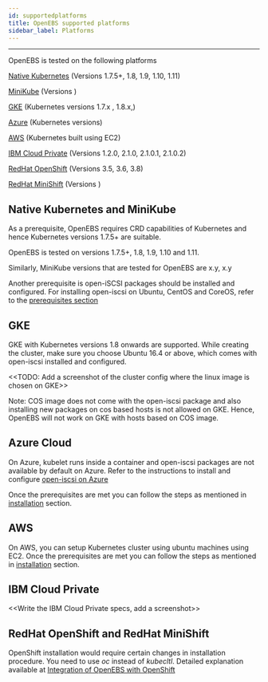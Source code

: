 ```yaml
---
id: supportedplatforms
title: OpenEBS supported platforms
sidebar_label: Platforms
---
```


------

OpenEBS is tested on the following platforms

[Native Kubernetes](#NativeK8s) (Versions 1.7.5+, 1.8, 1.9, 1.10, 1.11)

[MiniKube](#MiniKube) (Versions )

[GKE](#GKE) (Kubernetes versions 1.7.x , 1.8.x,)

[Azure](#Azure) (Kubernetes versions)

[AWS](#AWS) (Kubernetes built using EC2)

[IBM Cloud Private](#IBM) (Versions 1.2.0, 2.1.0, 2.1.0.1, 2.1.0.2) 

[RedHat OpenShift](#OpenShift) (Versions 3.5, 3.6, 3.8)

[RedHat MiniShift](#OpenShift) (Versions )



<a name="NativeK8s"></a>

<a name="MiniKube"></a>

## Native Kubernetes and MiniKube

As a prerequisite, OpenEBS requires CRD capabilities of Kubernetes and hence Kubernetes versions 1.7.5+ are suitable. 

OpenEBS is tested on versions 1.7.5+, 1.8, 1.9, 1.10 and 1.11.

Similarly, MiniKube versions that are tested for OpenEBS are x.y, x.y

Another prerequisite is open-iSCSI packages should be installed and configured. For installing open-iscsi on Ubuntu, CentOS and CoreOS, refer to the [prerequisites section](/docs/prerequisites.html#iSCSIConfig) 

<a name="GKE"></a>

## GKE

GKE with Kubernetes versions 1.8 onwards are supported. While creating the cluster, make sure you choose Ubuntu 16.4 or above, which comes with open-iscsi installed and configured.

<<TODO: Add a screenshot of the cluster config where the linux image is chosen on GKE>>

Note: COS image does not come with the open-iscsi package and also installing new packages on cos based hosts is not allowed on GKE. Hence, OpenEBS will not work on GKE with hosts based on COS image.

<a name="Azure"></a>

## Azure Cloud

On Azure, kubelet runs inside a container and open-iscsi packages are not available by default on Azure. Refer to the instructions to install and configure [open-iscsi on Azure](/docs/prerequisites.html#Azure)

Once the prerequisites are met you can follow the steps as mentioned in [installation](/docs/installation.html#Install) section. 

<a name="AWS"></a>

## AWS

On AWS, you can setup Kubernetes cluster using ubuntu machines using EC2. Once the prerequisites are met you can follow the steps as mentioned in [installation](/docs/installation.html#Install) section. 

<a name="IBM"></a>

## IBM Cloud Private

<<Write the IBM Cloud Private specs, add a screenshot>>

<a name="OpenShift"></a>

## RedHat OpenShift and RedHat MiniShift

OpenShift installation would require certain changes in installation procedure.  You need to use *oc* instead of *kubecltl*.  Detailed explanation available at [Integration of OpenEBS with OpenShift](/docs/openshift.html) 

<!-- Hotjar Tracking Code for https://docs.openebs.io -->
<script>
   (function(h,o,t,j,a,r){
       h.hj=h.hj||function(){(h.hj.q=h.hj.q||[]).push(arguments)};
       h._hjSettings={hjid:785693,hjsv:6};
       a=o.getElementsByTagName('head')[0];
       r=o.createElement('script');r.async=1;
       r.src=t+h._hjSettings.hjid+j+h._hjSettings.hjsv;
       a.appendChild(r);
   })(window,document,'https://static.hotjar.com/c/hotjar-','.js?sv=');
</script>
